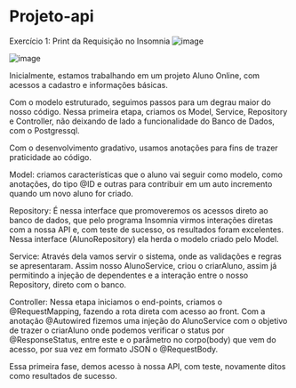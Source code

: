 # Projeto-api

Exercício 1:
Print da Requisição no Insomnia
![image](https://github.com/user-attachments/assets/36589198-1df6-4c22-add5-ea1302fbb2bc)

![image](https://github.com/user-attachments/assets/5a78e393-1fc4-4760-a2fb-8400edf4dfe8)

Inicialmente, estamos trabalhando em um projeto Aluno Online, com acessos a cadastro e informações básicas.

Com o modelo estruturado, seguimos passos para um degrau maior do nosso código. Nessa primeira etapa, criamos os Model, Service, Repository e Controller, não deixando de lado a funcionalidade do Banco de Dados, com o Postgressql.

Com o desenvolvimento gradativo, usamos anotações para fins de trazer praticidade ao código. 

Model: criamos características que o aluno vai seguir como modelo, como anotações, do tipo @ID e outras para contribuir em um auto incremento quando um novo aluno for criado.

Repository: É nessa interface que promoveremos os acessos direto ao banco de dados, que pelo programa Insomnia virmos interações diretas com a nossa API e, com teste de sucesso, os resultados foram excelentes. Nessa interface (AlunoRepository) ela herda o modelo criado pelo Model.

Service: Através dela vamos servir o sistema, onde as validações e regras se apresentaram. Assim nosso AlunoService, criou o criarAluno, assim já permitindo a injeção de dependentes e a interação entre o nosso Repository, direto com o banco.

Controller: Nessa etapa iniciamos o end-points, criamos o @RequestMapping, fazendo a rota direta com acesso ao front. Com a anotação @Autowired fizemos uma injeção do AlunoService com o objetivo de trazer o criarAluno onde podemos verificar o status por @ResponseStatus, entre este e o parâmetro no corpo(body) que vem do acesso, por sua vez em formato JSON o @RequestBody.  

Essa primeira fase, demos acesso à nossa API, com teste, novamente ditos como resultados de sucesso.
